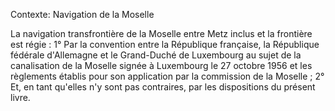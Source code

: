 Contexte: Navigation de la Moselle

La navigation transfrontière de la Moselle entre Metz inclus et la frontière est régie : 1° Par la convention entre la République française, la République fédérale d'Allemagne et le Grand-Duché de Luxembourg au sujet de la canalisation de la Moselle signée à Luxembourg le 27 octobre 1956 et les règlements établis pour son application par la commission de la Moselle ; 2° Et, en tant qu'elles n'y sont pas contraires, par les dispositions du présent livre.